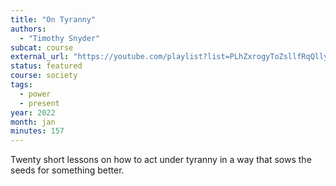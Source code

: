 ```yaml
---
title: "On Tyranny"
authors:
  - "Timothy Snyder"
subcat: course
external_url: "https://youtube.com/playlist?list=PLhZxrogyToZsllfRqQllyuFNbT-ER7TAu"
status: featured
course: society
tags:
  - power
  - present
year: 2022
month: jan
minutes: 157
---
```


Twenty short lessons on how to act under tyranny in a way that sows the seeds for something better.
